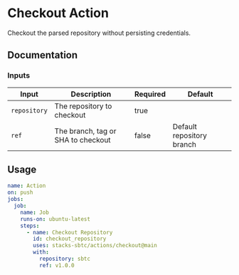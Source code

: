 # Checkout Action

Checkout the parsed repository without persisting credentials.

## Documentation

### Inputs

| Input        | Description                        | Required | Default                   |
| ------------ | ---------------------------------- | -------- | ------------------------- |
| `repository` | The repository to checkout         | true     |                           |
| `ref`        | The branch, tag or SHA to checkout | false    | Default repository branch |

## Usage

```yaml
name: Action
on: push
jobs:
  job:
    name: Job
    runs-on: ubuntu-latest
    steps:
      - name: Checkout Repository
        id: checkout_repository
        uses: stacks-sbtc/actions/checkout@main
        with:
          repository: sbtc
          ref: v1.0.0
```

